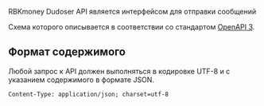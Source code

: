 RBKmoney Dudoser API является интерфейсом для отправки сообщений

Схема которого описывается в соответствии со стандартом [OpenAPI 3][OAS3].

[OAS3]: https://swagger.io/specification/

## Формат содержимого

Любой запрос к API должен выполняться в кодировке UTF-8 и с указанием
содержимого в формате JSON.

```
Content-Type: application/json; charset=utf-8
```

